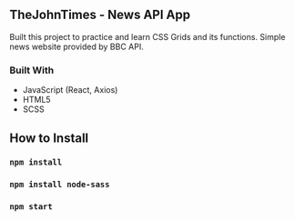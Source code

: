 
## TheJohnTimes - News API App
 Built this project to practice and learn CSS Grids and its functions. Simple news website provided by BBC API.

### Built With
- JavaScript (React, Axios)
 - HTML5
  - SCSS



## How to Install

### `npm install`

### `npm install node-sass`

### `npm start`

